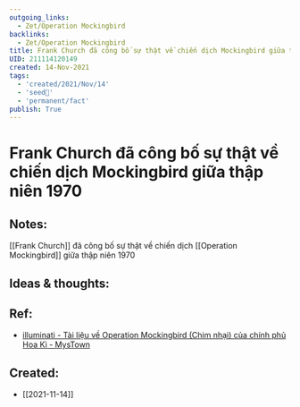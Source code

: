 ```yaml
---
outgoing_links:
  - Zet/Operation Mockingbird
backlinks:
  - Zet/Operation Mockingbird
title: Frank Church đã công bố sự thật về chiến dịch Mockingbird giữa thập niên 1970
UID: 211114120149
created: 14-Nov-2021
tags:
  - 'created/2021/Nov/14'
  - 'seed🥜'
  - 'permanent/fact'
publish: True
---
```

# Frank Church đã công bố sự thật về chiến dịch Mockingbird giữa thập niên 1970

## Notes:
[[Frank Church]] đã công bố sự thật về chiến dịch [[Operation Mockingbird]] giữa thập niên 1970

## Ideas & thoughts:

## Ref:
- [illuminati - Tài liệu về Operation Mockingbird (Chim nhại) của chính phủ Hoa Kì - MysTown](https://mystown.com/2017/07/illuminati-tai-lieu-ve-operation/)
## Created:
- [[2021-11-14]]
